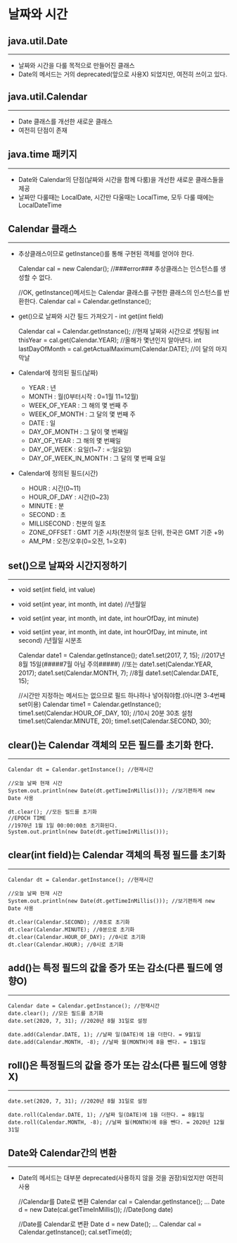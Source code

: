 날짜와 시간
==================


java.util.Date
----------
*****

* 날짜와 시간을 다룰 목적으로 만들어진 클래스
* Date의 메서드는 거의 deprecated(앞으로 사용X) 되었지만, 여전히 쓰이고 있다.


java.util.Calendar
-------------
*****

* Date 클래스를 개선한 새로운 클래스
* 여전히 단점이 존재


java.time 패키지
------
*****

* Date와 Calendar의 단점(날짜와 시간을 함께 다룸)을 개선한 새로운 클래스들을 제공
* 날짜만 다룰때는 LocalDate, 시간만 다울때는 LocalTime, 모두 다룰 때에는 LocalDateTime



Calendar 클래스
----------
*****

* 추상클래스이므로 getInstance()를 통해 구현된 객체를 얻어야 한다.


    Calendar cal = new Calendar();  //###error### 추상클래스는 인스턴스를 생성할 수 없다.
    
    //OK, getInstance()메서드는 Calendar 클래스를 구현한 클래스의 인스턴스를 반환한다.
    Calendar cal = Calendar.getInstance();


* get()으로 날짜와 시간 필드 가져오기 - int get(int field)


    Calendar cal = Calendar.getInstance();  //현재 날짜와 시간으로 셋팅됨
    int thisYear = cal.get(Calendar.YEAR);  //올해가 몇년인지 알아낸다.
    int lastDayOfMonth = cal.getActualMaximum(Calendar.DATE); //이 달의 마지막날


* Calendar에 정의된 필드(날짜)
  * YEAR : 년
  * MONTH : 월(0부터시작 : 0=1월 11=12월)
  * WEEK_OF_YEAR : 그 해의 몇 번째 주
  * WEEK_OF_MONTH : 그 달의 몇 번째 주
  * DATE : 일
  * DAY_OF_MONTH : 그 달이 몇 번째일
  * DAY_OF_YEAR : 그 해의 몇 번째일
  * DAY_OF_WEEK : 요일(1~7 : =:일요일)
  * DAY_OF_WEEK_IN_MONTH : 그 달의 몇 번째 요일  


* Calendar에 정의된 필드(시간)
  * HOUR : 시간(0~11)
  * HOUR_OF_DAY : 시간(0~23)
  * MINUTE : 분
  * SECOND : 초
  * MILLISECOND : 천분의 일초
  * ZONE_OFFSET : GMT 기준 시차(천분의 일초 단위, 한국은 GMT 기준 +9)
  * AM_PM : 오전/오후(0=오전, 1=오후)


set()으로 날짜와 시간지정하기
---------------
*****

* void set(int field, int value)
* void set(int year, int month, int date) //년월일
* void set(int year, int month, int date, int hourOfDay, int minute)
* void set(int year, int month, int date, int hourOfDay, int minute, int second) /년월일 시분초


    Calendar date1 = Calendar.getInstance();
    date1.set(2017, 7, 15); //2017년 8월 15일(#####7월 아님 주의#####)
    //또는
    date1.set(Calendar.YEAR, 2017);
    date1.set(Calendar.MONTH, 7); //8월
    date1.set(Calendar.DATE, 15);

    //시간만 지정하는 메서드는 없으므로 필드 하나하나 넣어줘야함.(아니면 3-4번째 set이용)
    Calendar time1 = Calendar.getInstance();
    time1.set(Calendar.HOUR_OF_DAY, 10); //10시 20분 30초 설청
    time1.set(Calendar.MINUTE, 20); 
    time1.set(Calendar.SECOND, 30); 


clear()는 Calendar 객체의 모든 필드를 초기화 한다.
---------
*****


    Calendar dt = Calendar.getInstance(); //현재시간
    
    //오늘 날짜 현재 시간
    System.out.println(new Date(dt.getTimeInMillis())); //보기편하게 new Date 사용

    dt.clear(); //모든 필드를 초기화
    //EPOCH TIME
    //1970년 1월 1일 00:00:00초 초기화된다.
    System.out.println(new Date(dt.getTimeInMillis()));


clear(int field)는 Calendar 객체의 특정 필드를 초기화
---------
*****


    Calendar dt = Calendar.getInstance(); //현재시간
    
    //오늘 날짜 현재 시간
    System.out.println(new Date(dt.getTimeInMillis())); //보기편하게 new Date 사용

    dt.clear(Calendar.SECOND); //0초로 초기화
    dt.clear(Calendar.MINUTE); //0분으로 초기화
    dt.clear(Calendar.HOUR_OF_DAY); //0시로 초기화
    dt.clear(Calendar.HOUR); //0시로 초기화


add()는 특정 필드의 값을 증가 또는 감소(다른 필드에 영향O)
--------------
*****

  
    Calendar date = Calendar.getInstance(); //현재시간
    date.clear(); //모든 필드를 초기화
    date.set(2020, 7, 31); //2020년 8월 31일로 설정

    date.add(Calendar.DATE, 1); //날짜 일(DATE)에 1을 더한다. = 9월1일 
    date.add(Calendar.MONTH, -8); //날짜 월(MONTH)에 8을 뺀다. = 1월1일


roll()은 특정필드의 값을 증가 또는 감소(다른 필드에 영향X)
---------
*****

    
    date.set(2020, 7, 31); //2020년 8월 31일로 설정

    date.roll(Calendar.DATE, 1); //날짜 일(DATE)에 1을 더한다. = 8월1일 
    date.roll(Calendar.MONTH, -8); //날짜 월(MONTH)에 8을 뺀다. = 2020년 12월 31일


Date와 Calendar간의 변환
-----
*****

* Date의 메서드는 대부분 deprecated(사용하지 않을 것을 권장)되었지만 여전히 사용


    //Calendar를 Date로 변환
    Calendar cal = Calendar.getInstance();
    ...
    Date d = new Date(cal.getTimeInMillis()); //Date(long date)

    //Date를 Calendar로 변환
    Date d = new Date();
    ...
    Calendar cal = Calendar.getInstance();
    cal.setTime(d);









